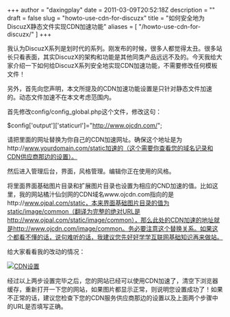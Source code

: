 +++
author = "daxingplay"
date = 2011-03-09T20:52:18Z
description = ""
draft = false
slug = "howto-use-cdn-for-discuzx"
title = "如何安全地为DiscuzX静态文件实现CDN加速功能"
aliases = [
    "/howto-use-cdn-for-discuzx/"
]
+++


我认为DiscuzX系列是划时代的系列。刚发布的时候，很多人都觉得太丑。很多站长只看表面，其实DiscuzX的架构和功能是其他同类产品远远不及的。今天我给大家介绍一下如何给DiscuzX系列安全地实现CDN加速功能，不需要修改任何模板文件！

另外，首先向您声明，本文所提及的CDN加速功能设置是只针对静态文件加速的。动态文件加速不在本文考虑范围内。

首先修改config/config_global.php这个文件，修改这句：

$config['output']['staticurl']="http://www.ojcdn.com/";

请把里面的网址替换为你自己的CDN加速网址。确保这个地址是为http://www.yourdomain.com/static加速的（这个需要你查看您的域名记录和CDN供应商那边的设置）。

然后进入管理后台，界面，风格管理。编辑你正在使用的风格。

将里面界面基础图片目录和扩展图片目录也设置为相应的CND加速的值。比如这里，我的网站橘汁仙剑网的CDN域名www.ojcdn.com指向的是http://www.ojpal.com/static，本来界面基础图片目录的值为static/image/common（翻译为完整的绝对URL是http://www.ojpal.com/static/image/common），那么此处的CDN加速的地址就是http://www.ojcdn.com/image/common。务必要注意这个替换关系。如果这个都看不懂的话，说句难听的话，我建议您先好好学学互联网基础知识再来做站。

给大家看看我的改动的情况：

[![](https://img2.ojcdn.com/daxingplay/2011/03/CDN设置.jpg "CDN设置")](https://img2.ojcdn.com/daxingplay/2011/03/CDN设置.jpg)

经过以上两步设置完毕之后，您的网站已经可以使用CDN加速了，清空下浏览器缓存，重新打开一下您的网站，如果图片都显示正常，则说明您设置成功了！如果不正常的话，建议您检查下您的CDN服务供应商那边的设置以及上面两个步骤中的URL是否填写正确。


